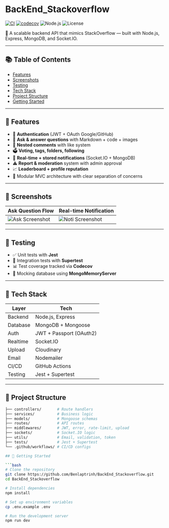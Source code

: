 # BackEnd_Stackoverflow

[![CI](https://github.com/Benlaptrinh/BackEnd_Stackoverflow/actions/workflows/main.yml/badge.svg)](https://github.com/Benlaptrinh/BackEnd_Stackoverflow/actions/workflows/main.yml)
[![codecov](https://codecov.io/gh/Benlaptrinh/backend-stackoverflow/branch/main/graph/badge.svg)](https://codecov.io/gh/Benlaptrinh/backend-stackoverflow)
![Node.js](https://img.shields.io/badge/node-18-green)
![License](https://img.shields.io/badge/license-MIT-blue)

📌 A scalable backend API that mimics StackOverflow — built with Node.js, Express, MongoDB, and Socket.IO.

---

## 📚 Table of Contents

- [Features](#-features)
- [Screenshots](#-screenshots)
- [Testing](#-testing)
- [Tech Stack](#-tech-stack)
- [Project Structure](#-project-structure)
- [Getting Started](#-getting-started)

---

## 🚀 Features

- 🔐 **Authentication** (JWT + OAuth Google/GitHub)
- 📝 **Ask & answer questions** with Markdown + code + images
- 💬 **Nested comments** with like system
- 🗳 **Voting, tags, folders, following**
- 📩 **Real-time + stored notifications** (Socket.IO + MongoDB)
- ⚠️ **Report & moderation** system with admin approval
- 📈 **Leaderboard + profile reputation**
- 🧩 Modular MVC architecture with clear separation of concerns

---

## 📸 Screenshots

| Ask Question Flow | Real-time Notification |
|-------------------|------------------------|
| ![Ask Screenshot](https://github.com/user-attachments/assets/f3b9d37a-f53c-49f0-ba8b-85e9d226f5b3) | ![Noti Screenshot](https://github.com/user-attachments/assets/d895b228-8d21-435f-b4f4-9411b022f646) |

---

## 🧪 Testing

- ✅ Unit tests with **Jest**
- 🔄 Integration tests with **Supertest**
- 📊 Test coverage tracked via **Codecov**
- 🧪 Mocking database using **MongoMemoryServer**

---

## 🧰 Tech Stack

| Layer        | Tech                    |
|--------------|-------------------------|
| Backend      | Node.js, Express        |
| Database     | MongoDB + Mongoose      |
| Auth         | JWT + Passport (OAuth2) |
| Realtime     | Socket.IO               |
| Upload       | Cloudinary              |
| Email        | Nodemailer              |
| CI/CD        | GitHub Actions          |
| Testing      | Jest + Supertest        |

---

## 📁 Project Structure

```bash
├── controllers/       # Route handlers
├── services/          # Business logic
├── models/            # Mongoose schemas
├── routes/            # API routes
├── middlewares/       # JWT, error, rate-limit, upload
├── sockets/           # Socket.IO logic
├── utils/             # Email, validation, token
├── tests/             # Jest + Supertest
└── .github/workflows/ # CI/CD configs

## 🚀 Getting Started

```bash
# Clone the repository
git clone https://github.com/Benlaptrinh/BackEnd_Stackoverflow.git
cd BackEnd_Stackoverflow

# Install dependencies
npm install

# Set up environment variables
cp .env.example .env

# Run the development server
npm run dev
